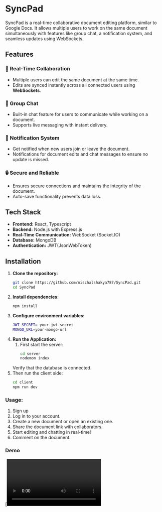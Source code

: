 # SyncPad

SyncPad is a real-time collaborative document editing platform, similar to Google Docs. It allows multiple users to work on the same document simultaneously with features like group chat, a notification system, and seamless updates using WebSockets.

## Features

### 📝 Real-Time Collaboration
- Multiple users can edit the same document at the same time.
- Edits are synced instantly across all connected users using **WebSockets**.

### 💬 Group Chat
- Built-in chat feature for users to communicate while working on a document.
- Supports live messaging with instant delivery.

### 🔔 Notification System
- Get notified when new users join or leave the document.
- Notifications for document edits and chat messages to ensure no update is missed.

### 🔒 Secure and Reliable
- Ensures secure connections and maintains the integrity of the document.
- Auto-save functionality prevents data loss.

## Tech Stack

- **Frontend:** React, Typescript
- **Backend:** Node.js with Express.js
- **Real-Time Communication:** WebSocket (Socket.IO)
- **Database:** MongoDB
- **Authentication:** JWT(JsonWebToken)

## Installation

1. **Clone the repository:**
   ```bash
   git clone https://github.com/nischalshakya787/SyncPad.git
   cd SyncPad
2. **Install dependencies:**
   ```bash
   npm install
3. **Configure environment variables:**
   ```bash
   JWT_SECRET= your-jwt-secret
   MONGO_URL=your-mongo-url
4. **Run the Application:**
   1. First start the server:
       ```bash
       cd server
       nodemon index
      ```
     Verify that the database is connected.
  2. Then run the client side:
       ```bash
       cd client
       npm run dev
       ```
### Usage:
1. Sign up 
2. Log in to your account.
3. Create a new document or open an existing one.
4. Share the document link with collaborators.
5. Start editing and chatting in real-time!
6. Comment on the document.

### Demo
[![Demo Video](./image/demo.mp4)



   
